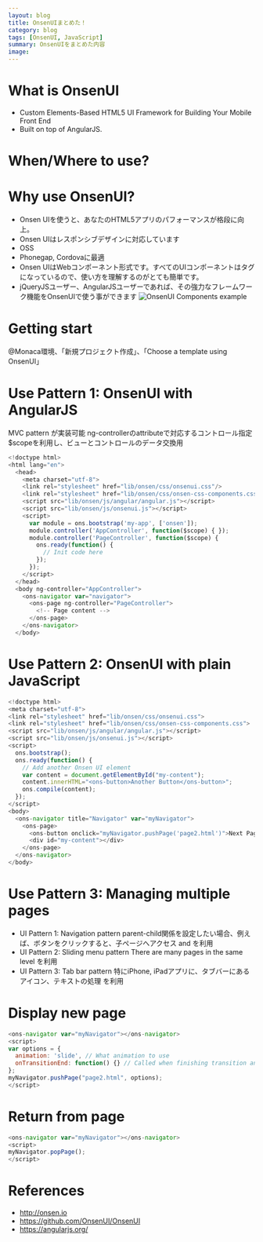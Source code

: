 ```yaml
---
layout: blog
title: OnsenUIまとめた！
category: blog
tags: [OnsenUI, JavaScript]
summary: OnsenUIをまとめた内容
image:
---
```


# What is OnsenUI

 - Custom Elements-Based HTML5 UI Framework for Building Your Mobile Front End
 - Built on top of AngularJS.

# When/Where to use?

# Why use OnsenUI?

 - Onsen UIを使うと、あなたのHTML5アプリのパフォーマンスが格段に向上。
 - Onsen UIはレスポンシブデザインに対応しています
 - OSS
 - Phonegap, Cordovaに最適
 - Onsen UIはWebコンポーネント形式です。すべてのUIコンポーネントはタグになっているので、使い方を理解するのがとても簡単です。
 - jQueryJSユーザー、AngularJSユーザーであれば、その強力なフレームワーク機能をOnsenUIで使う事ができます
![OnsenUI Components example](http://ja.onsen.io/images/index/feature-custom-elements.png)

# Getting start

@Monaca環境、「新規プロジェクト作成」、「Choose a template using OnsenUI」

# Use Pattern 1: OnsenUI with AngularJS

MVC pattern が実装可能
ng-controllerのattributeで対応するコントロール指定
$scopeを利用し、ビューとコントロールのデータ交換用

```javascript
<!doctype html>
<html lang="en">
  <head>
    <meta charset="utf-8">
    <link rel="stylesheet" href="lib/onsen/css/onsenui.css"/>
    <link rel="stylesheet" href="lib/onsen/css/onsen-css-components.css"/>
    <script src="lib/onsen/js/angular/angular.js"></script>
    <script src="lib/onsen/js/onsenui.js"></script>
    <script>
      var module = ons.bootstrap('my-app', ['onsen']);
      module.controller('AppController', function($scope) { });
      module.controller('PageController', function($scope) {
        ons.ready(function() {
          // Init code here
        });
      });
    </script>
  </head>
  <body ng-controller="AppController">
    <ons-navigator var="navigator">
      <ons-page ng-controller="PageController">
        <!-- Page content -->
      </ons-page>
    </ons-navigator>
  </body>
```

# Use Pattern 2: OnsenUI with plain JavaScript

```javascript
<!doctype html>
<meta charset="utf-8">
<link rel="stylesheet" href="lib/onsen/css/onsenui.css">
<link rel="stylesheet" href="lib/onsen/css/onsen-css-components.css">
<script src="lib/onsen/js/angular/angular.js"></script>
<script src="lib/onsen/js/onsenui.js"></script>
<script>
  ons.bootstrap();
  ons.ready(function() {
    // Add another Onsen UI element
    var content = document.getElementById("my-content");
    content.innerHTML="<ons-button>Another Button</ons-button>";
    ons.compile(content);
  });
</script>
<body>
  <ons-navigator title="Navigator" var="myNavigator">
    <ons-page>
      <ons-button onclick="myNavigator.pushPage('page2.html')">Next Page</ons-button>
      <div id="my-content"></div>
    </ons-page>
  </ons-navigator>
</body>
```

# Use Pattern 3: Managing multiple pages
 - UI Pattern 1: Navigation pattern
   parent-child関係を設定したい場合、例えば、ボタンをクリックすると、子ページへアクセス
   <ons-navigator> and <ons-toolbar>を利用
 - UI Pattern 2: Sliding menu pattern
   There are many pages in the same level
   <ons-sliding-menu> を利用
 - UI Pattern 3: Tab bar pattern
   特にiPhone, iPadアプリに、タブバーにあるアイコン、テキストの処理
    <ons-tabbar> を利用

# Display new page

```javascript
<ons-navigator var="myNavigator"></ons-navigator>
<script>
var options = {
  animation: 'slide', // What animation to use
  onTransitionEnd: function() {} // Called when finishing transition animation
};
myNavigator.pushPage("page2.html", options);
</script>
```

# Return from page

```javascript
<ons-navigator var="myNavigator"></ons-navigator>
<script>
myNavigator.popPage();
</script>
```

# References

- http://onsen.io
- https://github.com/OnsenUI/OnsenUI
- https://angularjs.org/
